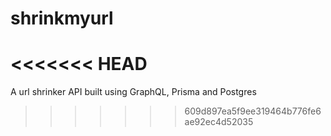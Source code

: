 # shrinkmyurl
<<<<<<< HEAD
=======
A url shrinker API built using GraphQL, Prisma and Postgres
>>>>>>> 609d897ea5f9ee319464b776fe6ae92ec4d52035
